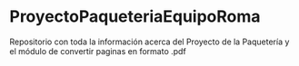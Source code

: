 # ProyectoPaqueteriaEquipoRoma
Repositorio con toda la información acerca del Proyecto de la Paquetería y el módulo de convertir paginas en formato .pdf
